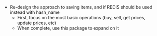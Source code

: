 - Re-design the approach to saving items, and if REDIS should be used instead with hash_name
    - First, focus on the most basic operations (buy, sell, get prices, update prices, etc)
    - When complete, use this package to expand on it
